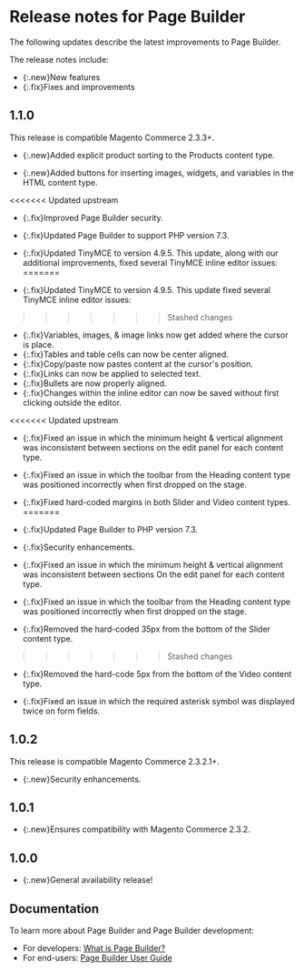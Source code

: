 # Release notes for Page Builder

The following updates describe the latest improvements to Page Builder.

The release notes include:

-   {:.new}New features
-   {:.fix}Fixes and improvements

## 1.1.0

This release is compatible Magento Commerce 2.3.3+.

-   {:.new}<!-- MC-15250 -->Added explicit product sorting to the Products content type.

-   {:.new}<!-- MC-17823 -->Added buttons for inserting images, widgets, and variables in the HTML content type.

<<<<<<< Updated upstream
- {:.fix}Improved Page Builder security.

- {:.fix}<!-- MC-1805 -->Updated Page Builder to support PHP version 7.3.

- {:.fix}<!-- MC-4137 -->Updated TinyMCE to version 4.9.5. This update, along with our additional improvements, fixed several TinyMCE inline editor issues:
=======
-   {:.fix}<!-- MC-4137 -->Updated TinyMCE to version 4.9.5. This update fixed several TinyMCE inline editor issues:
>>>>>>> Stashed changes

  -   {:.fix}Variables, images, & image links now get added where the cursor is place.
  -   {:.fix}Tables and table cells can now be center aligned.
  -   {:.fix}Copy/paste now pastes content at the cursor's position.
  -   {:.fix}Links can now be applied to selected text.
  -   {:.fix}Bullets are now properly aligned.
  -   {:.fix}Changes within the inline editor can now be saved without first clicking outside the editor.

<<<<<<< Updated upstream
- {:.fix}<!-- MC-3880 -->Fixed an issue in which the minimum height & vertical alignment was inconsistent between sections on the edit panel for each content type.
 
- {:.fix}<!-- MC-14994 -->Fixed an issue in which the toolbar from the Heading content type was positioned incorrectly when first dropped on the stage.

- {:.fix}<!-- MC-15742 -->Fixed hard-coded margins in both Slider and Video content types.
=======
-   {:.fix}<!-- MC-1805 -->Updated Page Builder to PHP version 7.3.

-   {:.fix}Security enhancements.

-   {:.fix}<!-- MC-3880 -->Fixed an issue in which the minimum height & vertical alignment was inconsistent between sections On the edit panel for each content type.

-   {:.fix}<!-- MC-14994 -->Fixed an issue in which the toolbar from the Heading content type was positioned incorrectly when first dropped on the stage.

-   {:.fix}<!-- MC-15742 -->Removed the hard-coded 35px from the bottom of the Slider content type.
>>>>>>> Stashed changes

-   {:.fix}<!-- MC-15812 -->Removed the hard-code 5px from the bottom of the Video content type.

-   {:.fix}<!-- MC-16241 -->Fixed an issue in which the required asterisk symbol was displayed twice on form fields.

## 1.0.2

This release is compatible Magento Commerce 2.3.2.1+.

-   {:.new}Security enhancements.

## 1.0.1

-   {:.new}Ensures compatibility with Magento Commerce 2.3.2.

## 1.0.0

-   {:.new}General availability release!

## Documentation

To learn more about Page Builder and Page Builder development:

-   For developers: [What is Page Builder?](https://devdocs.magento.com/page-builder/docs/index.html)
-   For end-users: [Page Builder User Guide](https://docs.magento.com/m2/ee/user_guide/cms/page-builder.html)
